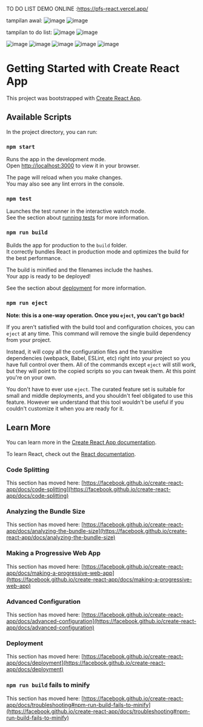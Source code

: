 TO DO LIST DEMO ONLINE :https://pfs-react.vercel.app/

tampilan awal:
![image](https://github.com/user-attachments/assets/91d65ad8-396e-4ea5-a387-7c435268bf23)
![image](https://github.com/user-attachments/assets/82b02814-e641-4030-857c-72840d1f0d39)

tampilan to do list:
![image](https://github.com/user-attachments/assets/0255f6a3-a9f9-4df5-ae35-78611cc2a256)
![image](https://github.com/user-attachments/assets/00ee40f8-2348-4946-ba79-d5105ea95e81)

![image](https://github.com/user-attachments/assets/3680171a-db28-40d8-9140-a386a22992ce)
![image](https://github.com/user-attachments/assets/4f6a4d60-b3fa-4da3-9321-34ae64215b35)
![image](https://github.com/user-attachments/assets/7a5706c3-79a3-4803-a107-99ac591a24c8)
![image](https://github.com/user-attachments/assets/2c414ac9-de76-4f90-a08d-f18dd37b98c8)
![image](https://github.com/user-attachments/assets/709c85b4-9a78-496e-9038-a157aec0618a)


















# Getting Started with Create React App

This project was bootstrapped with [Create React App](https://github.com/facebook/create-react-app).

## Available Scripts

In the project directory, you can run:

### `npm start`

Runs the app in the development mode.\
Open [http://localhost:3000](http://localhost:3000) to view it in your browser.

The page will reload when you make changes.\
You may also see any lint errors in the console.

### `npm test`

Launches the test runner in the interactive watch mode.\
See the section about [running tests](https://facebook.github.io/create-react-app/docs/running-tests) for more information.

### `npm run build`

Builds the app for production to the `build` folder.\
It correctly bundles React in production mode and optimizes the build for the best performance.

The build is minified and the filenames include the hashes.\
Your app is ready to be deployed!

See the section about [deployment](https://facebook.github.io/create-react-app/docs/deployment) for more information.

### `npm run eject`

**Note: this is a one-way operation. Once you `eject`, you can't go back!**

If you aren't satisfied with the build tool and configuration choices, you can `eject` at any time. This command will remove the single build dependency from your project.

Instead, it will copy all the configuration files and the transitive dependencies (webpack, Babel, ESLint, etc) right into your project so you have full control over them. All of the commands except `eject` will still work, but they will point to the copied scripts so you can tweak them. At this point you're on your own.

You don't have to ever use `eject`. The curated feature set is suitable for small and middle deployments, and you shouldn't feel obligated to use this feature. However we understand that this tool wouldn't be useful if you couldn't customize it when you are ready for it.

## Learn More

You can learn more in the [Create React App documentation](https://facebook.github.io/create-react-app/docs/getting-started).

To learn React, check out the [React documentation](https://reactjs.org/).

### Code Splitting

This section has moved here: [https://facebook.github.io/create-react-app/docs/code-splitting](https://facebook.github.io/create-react-app/docs/code-splitting)

### Analyzing the Bundle Size

This section has moved here: [https://facebook.github.io/create-react-app/docs/analyzing-the-bundle-size](https://facebook.github.io/create-react-app/docs/analyzing-the-bundle-size)

### Making a Progressive Web App

This section has moved here: [https://facebook.github.io/create-react-app/docs/making-a-progressive-web-app](https://facebook.github.io/create-react-app/docs/making-a-progressive-web-app)

### Advanced Configuration

This section has moved here: [https://facebook.github.io/create-react-app/docs/advanced-configuration](https://facebook.github.io/create-react-app/docs/advanced-configuration)

### Deployment

This section has moved here: [https://facebook.github.io/create-react-app/docs/deployment](https://facebook.github.io/create-react-app/docs/deployment)

### `npm run build` fails to minify

This section has moved here: [https://facebook.github.io/create-react-app/docs/troubleshooting#npm-run-build-fails-to-minify](https://facebook.github.io/create-react-app/docs/troubleshooting#npm-run-build-fails-to-minify)
